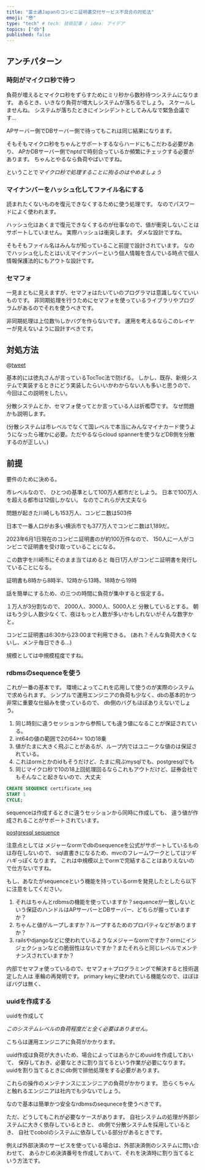 ```yaml
---
title: "富士通Japanのコンビニ証明書交付サービス不具合の対処法"
emoji: "😎"
type: "tech" # tech: 技術記事 / idea: アイデア
topics: ["db"]
published: false
---
```


[](https://www.fujitsu.com/jp/group/fjj/about/resources/news/topics/2023/0330.html)


## アンチパターン

### 時刻がマイクロ秒で待つ

負荷が増えるとマイクロ秒をずらすためにミリ秒から数秒待つシステムになります。
あるとき、いきなり負荷が増大しシステムが落ちるでしょう。
スケールしませんね。
システムが落ちたときにインシデントとしてみんなで緊急会議です...

APサーバー側でDBサーバー側で待ってもこれは同じ結果になります。

そもそもマイクロ秒をちゃんとサポートするならハードにもこだわる必要があり、
APかDBサーバー側でnptdで時刻合っているか頻繁にチェックする必要があります。
ちゃんとやるなら負荷やばいですね。

ということで*マイクロ秒で処理することに拘るのはやめましょう*

### マイナンバーをハッシュ化してファイル名にする

読まれたくないものを復元できなくするために使う処理です。
なのでパスワードによく使われます。

ハッシュ化はあくまで復元できなくするのが仕事なので、値が衝突しないことはサポートしていません。
実際ハッシュは衝突します。
ダメな設計ですね。

そもそもファイル名はみんなが知っていること前提で設計されています。
なのでハッシュ化したとはいえマイナンバーという個人情報を含んでいる時点で個人情報保護法的にもアウトな設計です。

### セマフォ

一見まともに見えますが、セマフォはたいていのプログラマは意識しなくていいものです。
非同期処理を行うためにセマフォを使っているライブラリやプログラムがあるのでそれを使うべきです。

非同期処理は上位数％しかバグを作らないです。
運用を考えるならこのレイヤーが見えないように設計すべきです。

## 対処方法

@[tweet](https://twitter.com/ockeghem/status/1658717217016647681)

基本的には徳丸さんが言っているTocToc法で防げる。
しかし、既存、新規システムで実装するときにどう実装したらいいかわからない人も多いと思うので、
今回はこの説明をしたい。

分散システムとか、セマフォ使ってとか言っている人は折檻😇です。
なぜ問題かも説明します。

(分散システムは市レベルでなくて国レベルで本当にみんなマイナカード使うようになったら確かに必要。ただやるならcloud spannerを使うなどDB側を分散するのが正しい。)




## 前提

要件のために決める。

市レベルなので、
ひとつの基準として100万人都市だとしよう。
日本で100万人を超える都市は12個しかない。
なのでこれらが大丈夫なら

問題が起きた川崎しも153万人、コンビニ数は503件

日本で一番人口がお多い横浜市でも377万人でコンビニ数は1,189だ。

2023年6月1日現在のコンビニ証明書のが約100万件なので、
150人に一人がコンビニで証明書を受け取っていることになる。

この数字を川崎市にそのまま当てはめると
毎日1万人がコンビニ証明書を発行していることになる。

証明書も8時から8時半、12時から13時、18時から19時

話を簡単にするため、の三つの時間に負荷が集中すると仮定する。

１万人が3分割なので、
2000人、3000人、5000人と
分散しているとする。
朝はもう少し人数少なくて、夜はもっと人数が多いかもしれないがそんな数字かと。

コンビニ証明書は6:30から23:00まで利用できる。
(あれ？そんな負荷大きくないし、メンテ毎日できる...)

規模としては中規模程度ですね。

### rdbmsのsequenceを使う

これが一番の基本です。
環境によってこれを応用して使うのが実際のシステムで求められます。
シンプルで運用エンジニアの負荷も少なく、dbの基本的かつ非常に重要な仕組みを使っているので、
db側のバグもほぼありえないでしょう。

1. 同じ時刻に違うセッションから参照しても違う値になることが保証されている。
2. int64の値の範囲で2の64>= 10の18乗
3. 値がたまに大きく飛ぶことがあるが、ループ内ではユニークな値のは保証されている。
4. これはormとかのidもそうだけど、たまに飛ぶmysqlでも、postgresqlでも
5. 同じマイクロ秒で10の18上回処理回るならこれもアウトだけど、証券会社でもそんなこと起きないので、大丈夫


```sql
CREATE SEQUENCE certificate_seq
START 1
CYCLE;
```

sequenceは作成するときに違うセッションから同時に作成しても、
違う値が作成されることがサポートされています。

[postgresql sequence](https://www.postgresql.jp/document/15/html/sql-createsequence.html)

注意点としては
メジャーなormでdbのsequenceを公式がサポートしているものは存在しないので、
sql直書きになるため、mvcのフレームワークとしてはツギハギっぽくなります。
これは中規模以上でormで完結することはありえないので仕方ないですね。

もし、あなたがsequenceという機能を持っているormを発見したとしたら以下に注意をしてください。

1. それはちゃんとrdbmsの機能を使っていますか？sequenceが一致しないという保証のハンドルはAPサーバーとDBサーバー、どちらが握っていますか？
2. ちゃんと値がループしますか？ループするためのプロパティなどがありますか？
3. railsやdjangoなどに使われているようなメジャーなormですか？ormにインジェクションなどの脆弱性はないですか？またそれらと同じレベルでメンテナンスされていますか？

内部でセマフォ使っているので、セマフォ＋プログラミングで解決すると技術選定した人は
車輪の再発明です。
primary keyに使われている機能なので、ほぼほぼバグは無く、


### uuidを作成する

uuidを作成して

*このシステムレベルの負荷程度だと全く必要はありません。*

こちらは運用エンジニアに負荷がかかります。

uuid作成は負荷が大きいため、場合によってはあらかじめuuidを作成しておいて、
保存しておき、必要なときに割り当てるという作業が必要になります。
uuidを割り当てるときにdb側で排他処理をする必要があります。

これらの操作のメンテナンスにエンジニアの負荷がかかります。
恐らくちゃんと触れるエンジニアは社内でも少ないでしょう。

なので基本は簡単かつ安全なrdbmsのsequneceを使うべきです。

ただ、どうしてもこれが必要なケースがあります。
自社システムの処理が外部システムに大きく依存しているときと、
db側で分散システムを採用しているとき、
自社でcobolのシステムに依存している部分があるときです。


例えば外部決済のサービスを使っている場合は、外部決済側のシステムに問い合わせて、
あらかじめ決済番号を作成しておいて、それを決済時に割り当てるという方法です。


